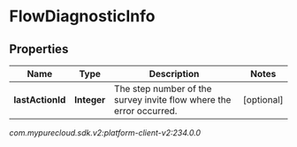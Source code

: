 # FlowDiagnosticInfo


## Properties

| Name | Type | Description | Notes |
| ------------ | ------------- | ------------- | ------------- |
| **lastActionId** | **Integer** | The step number of the survey invite flow where the error occurred. |  [optional] |




_com.mypurecloud.sdk.v2:platform-client-v2:234.0.0_
